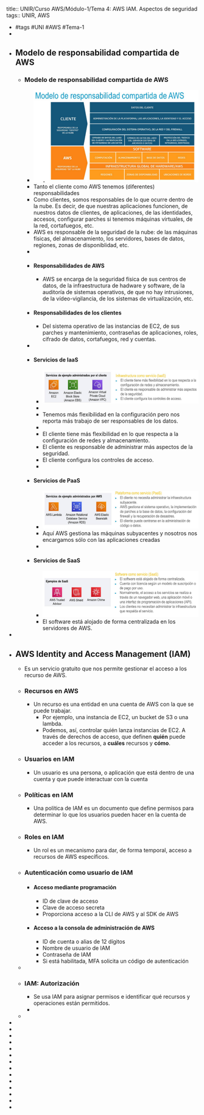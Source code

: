 title:: UNIR/Curso AWS/Módulo-1/Tema 4: AWS IAM. Aspectos de seguridad
tags:: UNIR, AWS

- #tags #UNI #AWS #Tema-1
-
- ## Modelo de responsabilidad compartida de AWS
	- ### Modelo de responsabilidad compartida de AWS
		- ![image.png](../assets/image_1665044543811_0.png)
		- Tanto el cliente como AWS tenemos (diferentes) responsabilidades
		- Como clientes, somos responsables de lo que ocurre dentro de la nube. Es decir, de que nuestras aplicaciones funcionen, de nuestros datos de clientes, de aplicaciones, de las identidades, accesos, configurar parches si tenemos máquinas virtuales, de la red, cortafuegos, etc.
		- AWS es responsable de la seguridad de la nube: de las máquinas físicas, del almacenamiento, los servidores, bases de datos, regiones, zonas de disponiblidad, etc.
		-
		- #### Responsabilidades de AWS
			- AWS se encarga de la seguridad física de sus centros de datos, de la infraestructura de hadware y software, de la auditoría de sistemas operativos, de que no hay intrusiones, de la vídeo-vigilancia, de los sistemas de virtualización, etc.
		- #### Responsabilidades de los clientes
			- Del sistema operativo de las instancias de EC2, de sus parches y mantenimiento, contraseñas de aplicaciones, roles, cifrado de datos, cortafuegos, red y cuentas.
		-
		- #### Servicios de IaaS
			- ![image.png](../assets/image_1665045419258_0.png)
			-
			- Tenemos más flexibilidad en la configuración pero nos reporta más trabajo de ser responsables de los datos.
			-
			- El cliente tiene más flexibilidad en lo que respecta a la configuración de redes y almacenamiento.
			- El cliente es responsable de administrar más aspectos de la seguridad.
			- El cliente configura los controles de acceso.
			-
		- #### Servicios de PaaS
			- ![image.png](../assets/image_1665045530002_0.png)
			- Aquí AWS gestiona las máquinas subyacentes y nosotros nos encargamos sólo con las aplicaciones creadas
			-
		- #### Servicios de SaaS
			- ![image.png](../assets/image_1665045636089_0.png)
			- El software está alojado de forma centralizada en los servidores de AWS.
-
- ## AWS Identity and Access Management (IAM)
	- Es un servicio gratuito que nos permite gestionar el acceso a los recurso de AWS.
	- ### Recursos en AWS
		- Un recurso es una entidad en una cuenta de AWS con la que se puede trabajar.
			- Por ejemplo, una instancia de EC2, un bucket de S3 o una lambda.
			- Podemos, así, controlar quién lanza instancias de EC2. A través de derechos de acceso, que definen **quién** puede acceder a los recursos, a **cuáles** recursos y **cómo**.
	- ### Usuarios en IAM
		- Un usuario es una persona, o aplicación que está dentro de una cuenta y que puede interactuar con la cuenta
	- ### Políticas en IAM
		- Una política de IAM es un documento que define permisos para determinar lo que los usuarios pueden hacer en la cuenta de AWS.
	- ### Roles en IAM
		- Un rol es un mecanismo para dar, de forma temporal, acceso a recursos de AWS específicos.
	- ### Autenticación como usuario de IAM
		- #### Acceso mediante programación
			- ID de clave de acceso
			- Clave de acceso secreta
			- Proporciona acceso a la CLI de AWS y al SDK de AWS
		- #### Acceso a la consola de administración de AWS
			- ID de cuenta o alias de 12 dígitos
			- Nombre de usuario de IAM
			- Contraseña de IAM
			- Si está habilitada, MFA solicita un código de autenticación
	-
	- ### IAM: Autorización
		- Se usa IAM para asignar permisos e identificar qué recursos y operaciones están permitidos.
		-
	-
-
-
-
-
-
-
-
-
-
-
-
-
-
-